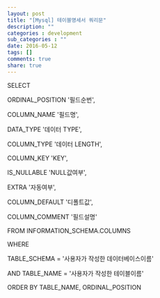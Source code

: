 ```yaml
---
layout: post
title: "[Mysql] 테이블명세서 쿼리문"
description: ""
categories : development
sub_categories : ""
date: 2016-05-12
tags: []
comments: true
share: true
---
```


SELECT

ORDINAL_POSITION '필드순번',

COLUMN_NAME '필드명',

DATA_TYPE '데이터 TYPE',

COLUMN_TYPE '데이터 LENGTH',

COLUMN_KEY 'KEY',

IS_NULLABLE 'NULL값여부',

EXTRA '자동여부',

COLUMN_DEFAULT '디폴트값',

COLUMN_COMMENT '필드설명'

FROM INFORMATION_SCHEMA.COLUMNS

WHERE

TABLE_SCHEMA = '사용자가 작성한 데이터베이스이름'

AND TABLE_NAME = '사용자가 작성한 테이블이름'

ORDER BY TABLE_NAME, ORDINAL_POSITION

